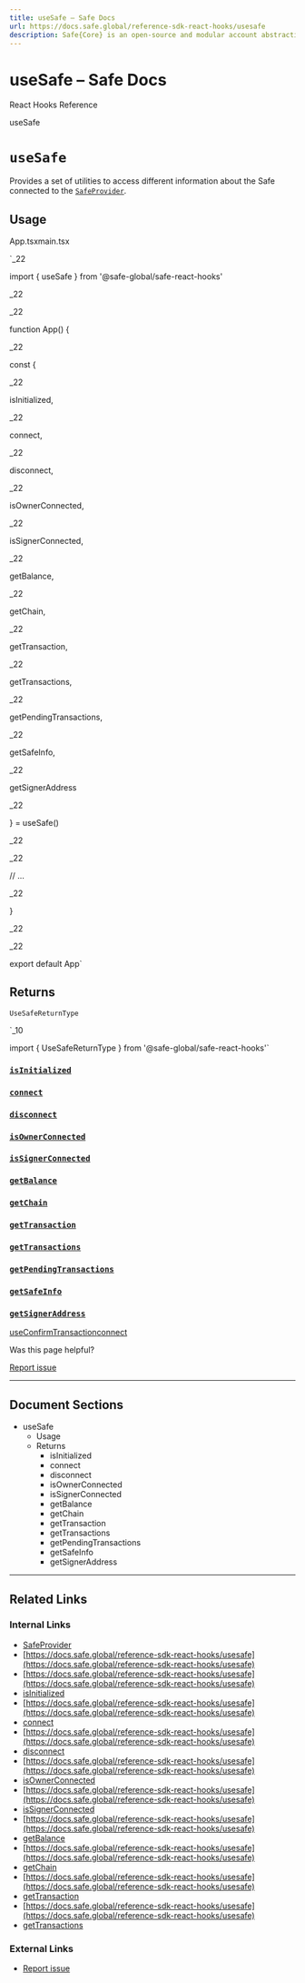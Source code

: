 ```yaml
---
title: useSafe – Safe Docs
url: https://docs.safe.global/reference-sdk-react-hooks/usesafe
description: Safe{Core} is an open-source and modular account abstraction stack. Learn about its features and how to use it.
---
```


# useSafe – Safe Docs

React Hooks Reference

useSafe

# `useSafe`

Provides a set of utilities to access different information about the Safe connected to the [`SafeProvider`](/reference-sdk-react-hooks/safeprovider).

## Usage



App.tsxmain.tsx

`_22

import { useSafe } from '@safe-global/safe-react-hooks'

_22

_22

function App() {

_22

const {

_22

isInitialized,

_22

connect,

_22

disconnect,

_22

isOwnerConnected,

_22

isSignerConnected,

_22

getBalance,

_22

getChain,

_22

getTransaction,

_22

getTransactions,

_22

getPendingTransactions,

_22

getSafeInfo,

_22

getSignerAddress

_22

} = useSafe()

_22

_22

// ...

_22

}

_22

_22

export default App`

## Returns

`UseSafeReturnType`

`_10

import { UseSafeReturnType } from '@safe-global/safe-react-hooks'`

### [`isInitialized`](/reference-sdk-react-hooks/usesafe/isinitialized)

### [`connect`](/reference-sdk-react-hooks/usesafe/connect)

### [`disconnect`](/reference-sdk-react-hooks/usesafe/disconnect)

### [`isOwnerConnected`](/reference-sdk-react-hooks/usesafe/isownerconnected)

### [`isSignerConnected`](/reference-sdk-react-hooks/usesafe/issignerconnected)

### [`getBalance`](/reference-sdk-react-hooks/usesafe/getbalance)

### [`getChain`](/reference-sdk-react-hooks/usesafe/getchain)

### [`getTransaction`](/reference-sdk-react-hooks/usesafe/gettransaction)

### [`getTransactions`](/reference-sdk-react-hooks/usesafe/gettransactions)

### [`getPendingTransactions`](/reference-sdk-react-hooks/usesafe/getpendingtransactions)

### [`getSafeInfo`](/reference-sdk-react-hooks/usesafe/getsafeinfo)

### [`getSignerAddress`](/reference-sdk-react-hooks/usesafe/getsigneraddress)

[useConfirmTransaction](/reference-sdk-react-hooks/useconfirmtransaction "useConfirmTransaction")[connect](/reference-sdk-react-hooks/usesafe/connect "connect")

Was this page helpful?

[Report issue](https://github.com/safe-global/safe-docs/issues/new?assignees=&labels=nextra-feedback&projects=&template=nextra-feedback.yml&title=%5BFeedback%5D+)

---

## Document Sections

- useSafe
  - Usage
  - Returns
    - isInitialized
    - connect
    - disconnect
    - isOwnerConnected
    - isSignerConnected
    - getBalance
    - getChain
    - getTransaction
    - getTransactions
    - getPendingTransactions
    - getSafeInfo
    - getSignerAddress

---

## Related Links

### Internal Links

- [SafeProvider](https://docs.safe.global/reference-sdk-react-hooks/safeprovider)
- [https://docs.safe.global/reference-sdk-react-hooks/usesafe](https://docs.safe.global/reference-sdk-react-hooks/usesafe)
- [https://docs.safe.global/reference-sdk-react-hooks/usesafe](https://docs.safe.global/reference-sdk-react-hooks/usesafe)
- [isInitialized](https://docs.safe.global/reference-sdk-react-hooks/usesafe/isinitialized)
- [https://docs.safe.global/reference-sdk-react-hooks/usesafe](https://docs.safe.global/reference-sdk-react-hooks/usesafe)
- [connect](https://docs.safe.global/reference-sdk-react-hooks/usesafe/connect)
- [https://docs.safe.global/reference-sdk-react-hooks/usesafe](https://docs.safe.global/reference-sdk-react-hooks/usesafe)
- [disconnect](https://docs.safe.global/reference-sdk-react-hooks/usesafe/disconnect)
- [https://docs.safe.global/reference-sdk-react-hooks/usesafe](https://docs.safe.global/reference-sdk-react-hooks/usesafe)
- [isOwnerConnected](https://docs.safe.global/reference-sdk-react-hooks/usesafe/isownerconnected)
- [https://docs.safe.global/reference-sdk-react-hooks/usesafe](https://docs.safe.global/reference-sdk-react-hooks/usesafe)
- [isSignerConnected](https://docs.safe.global/reference-sdk-react-hooks/usesafe/issignerconnected)
- [https://docs.safe.global/reference-sdk-react-hooks/usesafe](https://docs.safe.global/reference-sdk-react-hooks/usesafe)
- [getBalance](https://docs.safe.global/reference-sdk-react-hooks/usesafe/getbalance)
- [https://docs.safe.global/reference-sdk-react-hooks/usesafe](https://docs.safe.global/reference-sdk-react-hooks/usesafe)
- [getChain](https://docs.safe.global/reference-sdk-react-hooks/usesafe/getchain)
- [https://docs.safe.global/reference-sdk-react-hooks/usesafe](https://docs.safe.global/reference-sdk-react-hooks/usesafe)
- [getTransaction](https://docs.safe.global/reference-sdk-react-hooks/usesafe/gettransaction)
- [https://docs.safe.global/reference-sdk-react-hooks/usesafe](https://docs.safe.global/reference-sdk-react-hooks/usesafe)
- [getTransactions](https://docs.safe.global/reference-sdk-react-hooks/usesafe/gettransactions)

### External Links

- [Report issue](https://github.com/safe-global/safe-docs/issues/new?assignees=&labels=nextra-feedback&projects=&template=nextra-feedback.yml&title=%5BFeedback%5D+)
